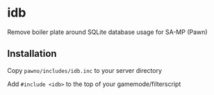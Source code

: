 # idb

Remove boiler plate around SQLite database usage for SA-MP (Pawn)

## Installation

Copy `pawno/includes/idb.inc` to your server directory

Add `#include <idb>` to the top of your gamemode/filterscript
